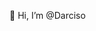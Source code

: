 👋 Hi, I’m @Darciso

<!---
Darciso/Darciso is a ✨ special ✨ repository because its `README.md` (this file) appears on your GitHub profile.
You can click the Preview link to take a look at your changes.
--->
